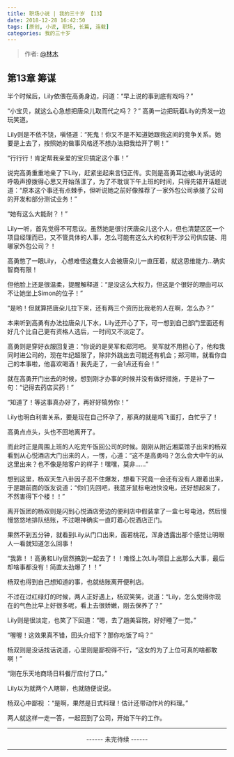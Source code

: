 ```yaml
---
title: 职场小说 | 我的三十岁 【13】
date: 2018-12-28 16:42:50
tags: [原创, 小说, 职场, 长篇, 连载]
categories: 我的三十岁
---
```


> 作者: [@林木](http://weibo.com/paigu77)

## 第13章 筹谋

半个时候后，Lily依偎在高勇身边，问道：“早上说的事到底有戏吗？”

“小宝贝，就这么心急想把唐朵儿取而代之吗？？” 高勇一边把玩着Lily的秀发一边玩笑道。

Lily则是不依不饶，嗔怪道：“死鬼！你又不是不知道她跟我这间的竞争关系。她要是上去了，按照她的做事风格还不想办法把我给开了啊！”

“行行行！肯定帮我亲爱的宝贝搞定这个事！” 

说完高勇重重地亲了下Lily，赶紧坐起来言归正传。实则是高勇耳边被Lily说话的呼吸声撩拨得心思又开始荡漾了，为了不耽误下午上班的时间，只得先错开话题说道：“原本这个事还有点棘手，但听说她之前好像推荐了一家外包公司承接了公司的开发和部分测试业务！”

“她有这么大能耐？！” 

Lily一听，首先觉得不可思议。虽然她是很讨厌唐朵儿这个人，但也清楚区区一个项目经理而已，又不管具体的人事，怎么可能有这么大的权利干涉公司供应链、用哪家外包公司？！

高勇憋了一眼Lily， 心想难怪这蠢女人会被唐朵儿一直压着，就这思维能力…确实智商有限！

但他脸上还是很温柔，提醒解释道：“是没这么大权力，但这是个很好的理由可以不让她坐上Simon的位子！”

“是哟！但就算把唐朵儿拉下来，还有两三个资历比我老的人在啊，怎么办？” 

本来听到高勇有办法拉唐朵儿下水，Lily还开心了下，可一想到自己部门里面还有好几个比自己更有资格人选后，一时间又不淡定了。

高勇则是穿好衣服回复道：“你说的是吴军和郑河吧。 吴军就不用担心了，他和我同时进公司的，现在年纪超限了，除非外跳出去可能还有机会；郑河嘛，就看你自己的本事啦，他喜欢喝酒！我先走了，一会1点还有会！”

就在高勇开门出去的时候，想到刚才办事的时候并没有做好措施，于是补了一句：“记得去药店买药！”

“知道了！等这事真办好了，再好好犒劳你！” 

Lily也明白利害关系，要是现在自己怀孕了，那真的就是鸡飞蛋打，白忙乎了！

高勇点点头，头也不回地离开了。

而此时正是周围上班的人吃完午饭回公司的时候。刚刚从附近湘菜馆子出来的杨双看到从心悦酒店大门出来的人，一愣，心道：“这不是高勇吗？怎么会大中午的从这里出来？也不像是陪客户的样子！嘿嘿，莫非……” 

想到这里，杨双天生八卦因子忍不住爆发，想看下究竟一会还有没有人跟着出来，于是跟前面的饭友说道：“你们先回吧，我蓝牙鼠标电池快没电，还好想起来了，不然害得下个楼！！”

离开饭团的杨双则是闪到心悦酒店旁边的便利店中假装拿了一盒七号电池，然后慢慢悠悠地排队结账，不过眼神确实一直盯着心悦酒店正门。 

果然不到五分钟，就看到Lily从门口出来，面若桃花，浑身透露出那个感觉让明眼人一看就知道怎么回事！

“我靠！！高勇和Lily居然搞到一起去了！！难怪上次Lily项目上出那么大事，最后却啥事都没有！简直太劲爆了！！” 

杨双也得到自己想知道的事，也就结账离开便利店。

不过在过红绿灯的时候，两人正好遇上，杨双笑笑，说道：“Lily，怎么觉得你现在的气色比早上好很多呢，看上去很娇嫩，刚去保养了？”

Lily则是很淡定，也笑了下回道：“嗯，去了趟美容院，好好睡了一觉。”

“喔喔！这效果真不错，回头介绍下？那你吃饭了吗？” 

杨双则是没话找话说道，心里则是鄙视得不行，“这女的为了上位可真的啥都敢啊！”

“刚在乐天地商场日料餐厅应付了口。” 

Lily以为就两个人瞎聊，也就随便说说。

杨双心中鄙视 ：“是啊，果然是日式料理！估计还带动作片的料理。”

两人就这样一走一答，一起回到了公司，开始下午的工作。

---

<center> ------ 未完待续 ------ </center>

---
